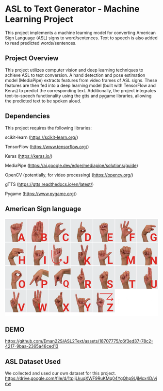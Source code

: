 # ASL to Text Generator - Machine Learning Project
This project implements a machine learning model for converting American Sign Language (ASL) signs to word/sentences. Text to speech is also added to read predicted words/sentences.

## Project Overview
This project utilizes computer vision and deep learning techniques to achieve ASL to text conversion. A hand detection and pose estimation model (MediaPipe) extracts features from video frames of ASL signs. These features are then fed into a deep learning model (built with TensorFlow and Keras) to predict the corresponding text. Additionally, the project integrates text-to-speech functionality using the gtts and pygame libraries, allowing the predicted text to be spoken aloud.

## Dependencies
This project requires the following libraries:

scikit-learn (https://scikit-learn.org/)

TensorFlow (https://www.tensorflow.org/)

Keras (https://keras.io/)

MediaPipe (https://ai.google.dev/edge/mediapipe/solutions/guide)

OpenCV (potentially, for video processing) (https://opencv.org/)

gTTS (https://gtts.readthedocs.io/en/latest/)

Pygame (https://www.pygame.org/)

## American Sign language

![ASL Example](ASL-Example.png)

## DEMO
https://github.com/Eman22S/ASL2Text/assets/18707775/c6f3ed37-78c2-4217-9baa-2365a48ced13


## ASL Dataset Used
We collected and used our own dataset for this project.
https://drive.google.com/file/d/1tpjjLkuqXWF9RuKMq04YgQhp9UjMcx4D/view
